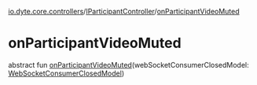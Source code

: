 [io.dyte.core.controllers](../index.md)/[IParticipantController](index.md)/[onParticipantVideoMuted](on-participant-video-muted.md)

# onParticipantVideoMuted


abstract fun [onParticipantVideoMuted](on-participant-video-muted.md)(webSocketConsumerClosedModel: [WebSocketConsumerClosedModel](../../com.dyte.mobilecorekmm.meeting.events.payloadmodel.inbound/-web-socket-consumer-closed-model/index.md))
